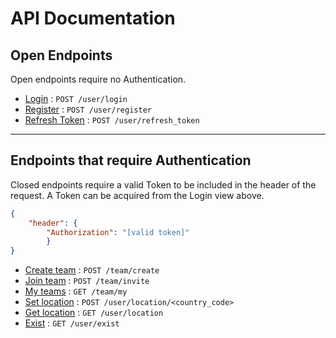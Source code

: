 # API Documentation

## Open Endpoints

Open endpoints require no Authentication.

* [Login](doc/login.md) : `POST /user/login`
* [Register](doc/register.md) : `POST /user/register`
* [Refresh Token](doc/refresh_token.md) : `POST /user/refresh_token`

---
## Endpoints that require Authentication

Closed endpoints require a valid Token to be included in the header of the
request. A Token can be acquired from the Login view above.

```json
{
    "header": {
        "Authorization": "[valid token]"
        }
}
```

* [Create team](doc/create_team.md) : `POST /team/create`
* [Join team](doc/invite_team.md) : `POST /team/invite`
* [My teams](doc/my_teams.md) : `GET /team/my`
* [Set location](doc/set_location.md) : `POST /user/location/<country_code>`
* [Get location](doc/get_location.md) : `GET /user/location`
* [Exist](doc/my_teams.md) : `GET /user/exist`

